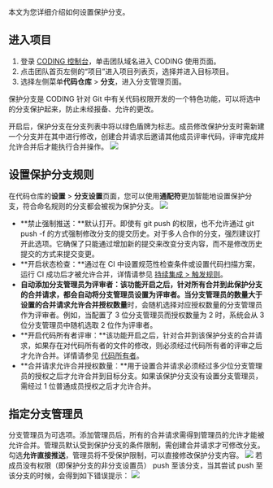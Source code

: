 本文为您详细介绍如何设置保护分支。

 

## 进入项目

1. 登录 [CODING 控制台](https://console.cloud.tencent.com/coding)，单击团队域名进入 CODING 使用页面。
2. 点击团队首页左侧的“项目”进入项目列表页，选择并进入目标项目。
3. 选择左侧菜单**代码仓库** > **分支**，进入分支管理页面。

保护分支是 CODING 针对 Git 中有关代码权限开发的一个特色功能，可以将选中的分支保护起来，防止未经报备、允许的更改。

开启后，保护分支在分支列表中将以绿色盾牌为标志。成员修改保护分支时需新建一个分支并在其中进行修改，创建合并请求后邀请其他成员评审代码，评审完成并允许合并后才能执行合并操作。
![](https://qcloudimg.tencent-cloud.cn/raw/9c8dbc1d566015a90261c651648c2ecd.png)

## 设置保护分支规则[](id:protected-branch)
在代码仓库的**设置** > **分支设置**页面，您可以使用**通配符**更加智能地设置保护分支，符合命名规则的分支都会被视为保护分支。
![](https://qcloudimg.tencent-cloud.cn/raw/c2114973839386edb8fe444949129a6a.png)
- **禁止强制推送：**默认打开。即使有 git push 的权限，也不允许通过 git push -f 的方式强制修改分支的提交历史。对于多人合作的分支，强烈建议打开此选项。它确保了只能通过增加新的提交来改变分支内容，而不是修改历史提交的方式来提交变更。
- **开启状态检查：**通过在 CI 中设置规范性检查条件或设置代码扫描方案，运行 CI 成功后才被允许合并，详情请参见 [持续集成 > 触发规则](https://help.coding.net/docs/ci/configuration/trigger.html)。
- **自动添加分支管理员为评审者：**该功能开启之后，针对所有合并到此保护分支的合并请求，都会自动将分支管理员设置为评审者。当分支管理员的数量大于设置的**合并请求允许合并授权数量**时，会随机选择对应授权数量的分支管理员作为评审者。例如，当配置了 3 位分支管理员而授权数量为 2 时，系统会从 3 位分支管理员中随机选取 2 位作为评审者。
- **开启代码所有者评审：**该功能开启之后，针对合并到该保护分支的合并请求，如果存在对代码所有者的文件的修改，则必须经过代码所有者的评审之后才允许合并。详情请参见 [代码所有者](https://cloud.tencent.com/document/product/1112/64257)。
- **合并请求允许合并授权数量：**用于设置合并请求必须经过多少位分支管理员的授权之后才允许合并到目标分支。如果该保护分支没有设置分支管理员，需经过 1 位普通成员授权之后才允许合并。

## 指定分支管理员
分支管理员为可选项。添加管理员后，所有的合并请求需得到管理员的允许才能被允许合并。管理员默认受到保护分支的条件限制，需创建合并请求才可修改分支。勾选**允许直接推送**，管理员将不受保护限制，可以直接修改保护分支内容。
![](https://qcloudimg.tencent-cloud.cn/raw/3c7158ff00d3ce93de309f49e4ff55bc.png)
若成员没有权限（即保护分支的非分支设置员） push 至该分支，当其尝试 push 至该分支的时候，会得到如下错误提示：
![](https://qcloudimg.tencent-cloud.cn/raw/121ea7dce6530447e36db8f3b177b35e.png)
